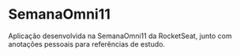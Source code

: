 # SemanaOmni11

Aplicação desenvolvida na SemanaOmni11 da RocketSeat, junto com anotações pessoais para referências de estudo.
